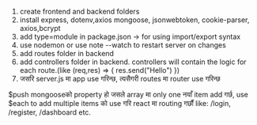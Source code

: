 1. create frontend and backend folders
2. install express, dotenv,axios mongoose, jsonwebtoken, cookie-parser, axios,bcrypt
3. add type=module in package.json -> for using import/export syntax       
4. use nodemon or use note --watch to restart server on changes
5. add routes folder in backend
6. add controllers folder in backend. controllers will contain the logic for each route.(like (req,res) => { res.send("Hello") })
6. जसरि server.js मा app use गरिन्छ, त्यसैगरी routes मा router use गरिन्छ

$push mongooseको property हो जसले array मा only one नयाँ item add गर्छ, use $each to add multiple items
<BrowserRouter> को use गरि react मा routing गर्छौं like: /login, /register, /dashboard etc.


